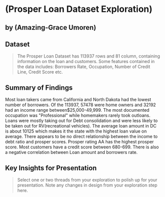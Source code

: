 # (Prosper Loan Dataset Exploration)
## by (Amazing-Grace Umoren)


## Dataset

> The Prosper Loan Dataset has 113937 rows and 81 column, containing information on the loan and customers. Some features contained in the data includes: Borrowers Rate, Occupation, Number of Credit Line, Credit Score etc. 


## Summary of Findings

>
Most loan takers came from California and North Dakota had the lowest number of borrowers. Of the 113937, 57478 were home owners and 32192 had an income range between$25,000-49,999. The most documented occupation was "Professional" while homemakers rarely took outloans. Loans were mostly taking out for Debt consolidation and were less likely to be taken out for RV(recreational vehicles). The average loan amount in DC is about 10125 which makes it the state with the highest loan value on average.
There appears to be no direct relationship between the income to debt ratio and prosper scores. Prosper rating AA has the highest prosper score. Most customers have a credit score between 680-699. There is also a negative correlation between Loan amount and borrowers rate.

## Key Insights for Presentation

> Select one or two  threads from your exploration to polish up for your presentation. Note any changes in design from your exploration step here.